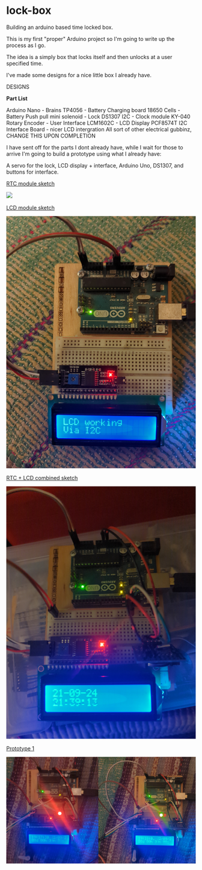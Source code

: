 # lock-box

Building an arduino based time locked box.

This is my first "proper" Arduino project so I'm going to write up the process as I go.

The idea is a simply box that locks itself and then unlocks at a user specified time.

I've made some designs for a nice little box I already have.

DESIGNS

**Part List**

Arduino Nano - Brains
TP4056 - Battery Charging board
18650 Cells - Battery
Push pull mini solenoid - Lock
DS1307 I2C - Clock module
KY-040 Rotary Encoder - User Interface
LCM1602C - LCD Display
PCF8574T I2C Interface Board - nicer LCD intergration
All sort of other electrical gubbinz, CHANGE THIS UPON COMPLETION

I have sent off for the parts I dont already have, while I wait for those to arrive I'm going to build a prototype using what I already have:

A servo for the lock, LCD display + interface, Arduino Uno, DS1307, and buttons for interface.

[RTC module sketch](/rtc-clock/rtc-clock.ino)

![](assets/20240921_215236_rtc.jpg)



[LCD module sketch](/lcd-i2c/lcd-i2c.ino)

![](assets/20240921_215255_lcd.jpg)



[RTC + LCD combined sketch](/rct-lcd-clock/rct-lcd-clock.ino)

![](assets/20240921_215306_rtc-lcd.jpg)



[Prototype 1](/prototype-1/prototype-1.ino)

![](assets/20240923_141401_proto-1.png)
